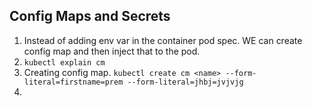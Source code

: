 ## Config Maps and Secrets

1. Instead of adding env var in the container pod spec. WE can create config map and then inject that to the pod.
2. `kubectl explain cm`
3. Creating config map. `kubectl create cm <name> --form-literal=firstname=prem --form-literal=jhbj=jvjvjg`
4. 